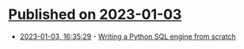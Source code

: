# [Published on 2023-01-03](index.md)

* [2023-01-03, 16:35:29](https://news.ycombinator.com/item?id=34233697) - [Writing a Python SQL engine from scratch](https://github.com/tobymao/sqlglot/blob/main/posts/python_sql_engine.md)
